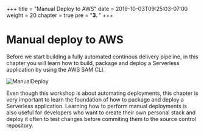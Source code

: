 +++
title = "Manual Deploy to AWS"
date = 2019-10-03T09:25:03-07:00
weight = 20
chapter = true
pre = "<b>3. </b>"
+++
# Manual deploy to AWS

Before we start building a fully automated continous delivery pipeline, in this chapter you will learn how to build, package and deploy a Serverless application by using the AWS SAM CLI.

![ManualDeploy](/images/serverless-cicd/manual-deploy-art.png)

Even though this workshop is about automating deployments, this chapter is very important to learn the foundation of how to package and deploy a Serverless application. Learning how to perform manual deployments is also useful for developers who want to create their own personal stack and deploy it often to test changes before commiting them to the source control repository.